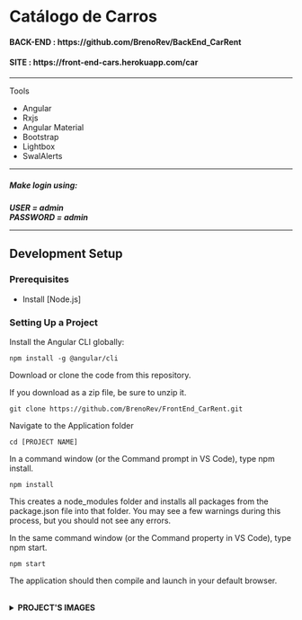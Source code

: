 # Catálogo de Carros
<h4>BACK-END : https://github.com/BrenoRev/BackEnd_CarRent</h4>
<h4> SITE : https://front-end-cars.herokuapp.com/car </h4>
<hr>
 <p>Tools</p>
        <ul>
  <li>Angular</li>
  <li>Rxjs</li>
  <li>Angular Material</li>
  <li>Bootstrap</li>
  <li>Lightbox</li>
  <li>SwalAlerts</li>
        </ul>

<hr>
<h5> Make login using:
<h5> USER = admin <br> PASSWORD = admin
<hr>
  
## Development Setup

### Prerequisites

- Install [Node.js]

### Setting Up a Project

Install the Angular CLI globally:

```
npm install -g @angular/cli
```

Download or clone the code from this repository.

If you download as a zip file, be sure to unzip it.

```
git clone https://github.com/BrenoRev/FrontEnd_CarRent.git
```

Navigate to the Application folder

```
cd [PROJECT NAME]

```

In a command window (or the Command prompt in VS Code), type npm install.

```
npm install

```

This creates a node_modules folder and installs all packages from the package.json file into that folder. You may see a few warnings during this process, but you should not see any errors.

In the same command window (or the Command property in VS Code), type npm start.

```
npm start

```
The application should then compile and launch in your default browser.

<br>
<details>
    <br>
    <summary><b>PROJECT'S IMAGES</b></summary>
  
  ![image](https://user-images.githubusercontent.com/84048306/149637155-dde4bcc0-87c2-4928-97ff-f45f19d32a4d.png)
![image](https://user-images.githubusercontent.com/84048306/149637162-b9f5680a-ec7c-4cde-a2f9-88d6ebf2762f.png)
![image](https://user-images.githubusercontent.com/84048306/149637166-d68a13d8-964a-41f7-96de-c03da390e104.png)
![image](https://user-images.githubusercontent.com/84048306/149637169-8c43729f-9572-4968-932e-e15c513ae802.png)
![image](https://user-images.githubusercontent.com/84048306/149637173-7e97e100-c679-4de7-bfb5-bdf2f73348ab.png)
  ![image](https://user-images.githubusercontent.com/84048306/149637185-f263a625-31c2-44e6-80fe-1716ab44f17c.png)
  ![image](https://user-images.githubusercontent.com/84048306/149637189-4b151ea6-1e2d-4f28-a448-fd78c7d405aa.png)
  ![image](https://user-images.githubusercontent.com/84048306/149637241-2732624a-4024-4f28-8901-ba93dc4b42eb.png)




  </details>
